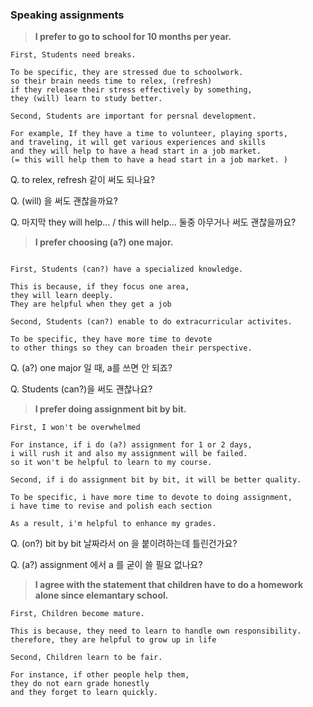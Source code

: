 ### Speaking assignments


> **I prefer to go to school for 10 months per year.**
 
```
First, Students need breaks.

To be specific, they are stressed due to schoolwork.
so their brain needs time to relex, (refresh)
if they release their stress effectively by something,
they (will) learn to study better.

Second, Students are important for persnal development.

For example, If they have a time to volunteer, playing sports,
and traveling, it will get various experiences and skills
and they will help to have a head start in a job market.
(= this will help them to have a head start in a job market. )
```

Q. to relex, refresh 같이 써도 되나요?

Q. (will) 을 써도 괜찮을까요?

Q. 마지막 they will help... / this will help... 둘중 아무거나 써도 괜찮을까요?


> **I prefer choosing  (a?) one major.**

```

First, Students (can?) have a specialized knowledge.

This is because, if they focus one area,
they will learn deeply.
They are helpful when they get a job

Second, Students (can?) enable to do extracurricular activites.

To be specific, they have more time to devote
to other things so they can broaden their perspective.
```

Q. (a?) one major 일 때, a를 쓰면 안 되죠?

Q. Students (can?)을 써도 괜찮나요?


> **I prefer doing assignment bit by bit.**

```
First, I won't be overwhelmed

For instance, if i do (a?) assignment for 1 or 2 days,
i will rush it and also my assignment will be failed.
so it won't be helpful to learn to my course.

Second, if i do assignment bit by bit, it will be better quality.

To be specific, i have more time to devote to doing assignment,
i have time to revise and polish each section

As a result, i'm helpful to enhance my grades.
```

Q. (on?) bit by bit 날짜라서 on 을 붙이려하는데 틀린건가요?

Q. (a?) assignment 에서 a 를 굳이 쓸 필요 없나요?


> **I agree with the statement that
> children have to do a homework alone since elemantary school.**

```
First, Children become mature.

This is because, they need to learn to handle own responsibility.
therefore, they are helpful to grow up in life

Second, Children learn to be fair.

For instance, if other people help them,
they do not earn grade honestly
and they forget to learn quickly.
```
